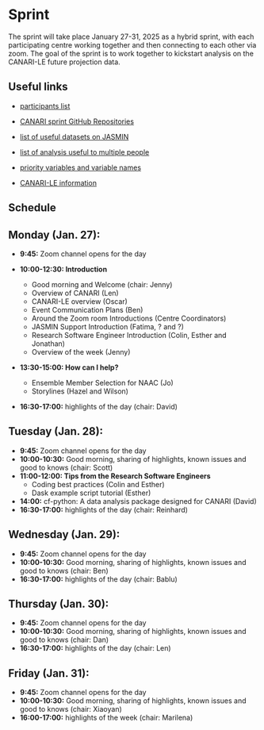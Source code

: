 # Sprint

The sprint will take place January 27-31, 2025 as a hybrid sprint, with each participating centre working together and then connecting to each other via zoom.  The goal of the sprint is to work together to kickstart analysis on the CANARI-LE future projection data.

## Useful links

 - [participants list](https://docs.google.com/spreadsheets/d/1_7pbhmaz5qXzKH4mwG5r1b7NrKhNDDKP-B-z_ldl_Z8/edit?gid=0#gid=0)

 - [CANARI sprint GitHub Repositories](https://github.com/CANARI-sprint)

 - [list of useful datasets on JASMIN](https://docs.google.com/spreadsheets/d/10T_VkuiszrUwWMmDl8TxcSI5vdEQnf1Z/edit?pli=1#gid=1315481671)

 - [list of analysis useful to multiple people](https://docs.google.com/spreadsheets/d/1SDBcFaH3mWBIVluxx_irPIfmaR9x42rA/edit#gid=1072719862)
 
 - [priority variables and variable names](https://ncas-cms.github.io/canari/metadata/20240229-canari-le-priority-variables.xlsx)

 - [CANARI-LE information](https://ncas-cms.github.io/canari/)

## Schedule

## Monday (Jan. 27):

  - **9:45:** Zoom channel opens for the day

  - **10:00-12:30: Introduction** 
     - Good morning and Welcome (chair: Jenny)
     - Overview of CANARI (Len)
     - CANARI-LE overview (Oscar)
     - Event Communication Plans (Ben)
     - Around the Zoom room Introductions (Centre Coordinators)
     - JASMIN Support Introduction (Fatima, ? and ?)
     - Research Software Engineer Introduction (Colin, Esther and Jonathan)
     - Overview of the week (Jenny)

 - **13:30-15:00:  How can I help?**
    - Ensemble Member Selection for NAAC (Jo)
    - Storylines (Hazel and Wilson)

 - **16:30-17:00:**  highlights of the day (chair: David)

## Tuesday (Jan. 28):

 - **9:45:** Zoom channel opens for the day
 - **10:00-10:30:**  Good morning, sharing of highlights, known issues and good to knows (chair: Scott)
 - **11:00-12:00:  Tips from the Research Software Engineers**
    - Coding best practices (Colin and Esther)
    - Dask example script tutorial (Esther)
 - **14:00:**  cf-python: A data analysis package designed for CANARI (David)
 - **16:30-17:00:**  highlights of the day (chair: Reinhard)

## Wednesday (Jan. 29):

 - **9:45:** Zoom channel opens for the day
 - **10:00-10:30:**  Good morning, sharing of highlights, known issues and good to knows (chair: Ben) 
 - **16:30-17:00:**  highlights of the day (chair: Bablu)

## Thursday (Jan. 30):

 - **9:45:** Zoom channel opens for the day
 - **10:00-10:30:**  Good morning, sharing of highlights, known issues and good to knows (chair: Dan) 
 - **16:30-17:00:**  highlights of the day (chair: Len)

## Friday (Jan. 31):
  - **9:45:** Zoom channel opens for the day
  - **10:00-10:30:**  Good morning, sharing of highlights, known issues and good to knows (chair: Xiaoyan)
  - **16:00-17:00:**  highlights of the week (chair: Marilena)

